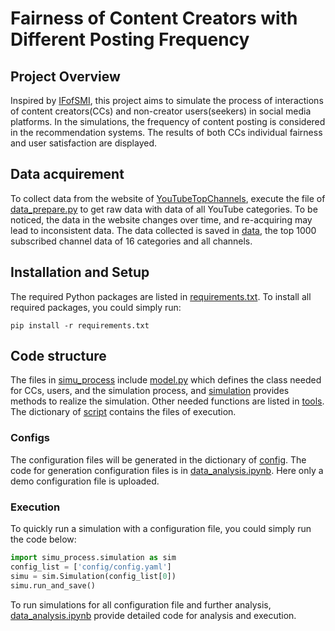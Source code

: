 
# Fairness of Content Creators with Different Posting Frequency

## Project Overview
Inspired by [IFofSMI](https://github.com/StefaniaI/ABM-IFforSMI), this project aims to simulate the process of interactions of content creators(CCs) and non-creator users(seekers) in social media platforms. In the simulations, the frequency of content posting is considered in the recommendation systems. The results of both CCs individual fairness and user satisfaction are displayed.

## Data acquirement

To collect data from the website of [YouTubeTopChannels](https://us.youtubers.me/global), execute the file of [data_prepare.py](script/data_prepare.py) to get raw data with data of all YouTube categories.
To be noticed, the data in the website changes over time, and re-acquiring may lead to inconsistent data.
The data collected is saved in [data](data), the top 1000 subscribed channel data of 16 categories and all channels.
## Installation and Setup
The required Python packages are listed in [requirements.txt](requirements.txt).
To install all required packages, you could simply run:
```shell
pip install -r requirements.txt
```
## Code structure
The files in [simu_process](simu_process) include [model.py](simu_process/model.py) which defines the class needed for CCs, users, and the simulation process, and [simulation](simu_process/simulation.py) provides methods to realize the simulation. Other needed functions are listed in [tools](tools). The dictionary of [script](script) contains the files of execution.
### Configs
The configuration files will be generated in the dictionary of [config](config). The code for generation configuration files is in [data_analysis.ipynb](script/data_analysis.ipynb). Here only a demo configuration file is uploaded.
### Execution
To quickly run a simulation with a configuration file, you could simply run the code below:
```python
import simu_process.simulation as sim
config_list = ['config/config.yaml']
simu = sim.Simulation(config_list[0])
simu.run_and_save()
```
To run simulations for all configuration file and further analysis, [data_analysis.ipynb](script/data_analysis.ipynb) provide detailed code for analysis and execution.

